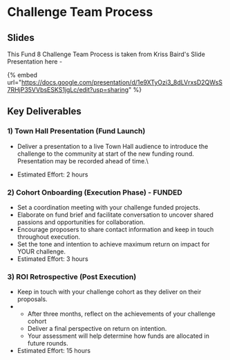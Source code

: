 # Challenge Team Process

## Slides

This Fund 8 Challenge Team Process is taken from Kriss Baird's Slide Presentation here -

{% embed url="https://docs.google.com/presentation/d/1e9XTyOzi3_8dLVrxsD2QWsS7RHjP35VVbsESKS1jgLc/edit?usp=sharing" %}

## Key Deliverables

### 1) Town Hall Presentation (Fund Launch)

* Deliver a presentation to a live Town Hall audience to introduce the challenge to the community at start of the new funding round. Presentation may be recorded ahead of time.\

* Estimated Effort: 2 hours

### 2) Cohort Onboarding (Execution Phase) - FUNDED

* Set a coordination meeting with your challenge funded projects.&#x20;
* Elaborate on fund brief and facilitate conversation to uncover shared passions and opportunities for collaboration.&#x20;
* Encourage proposers to share contact information and keep in touch throughout execution.&#x20;
* Set the tone and intention to achieve maximum return on impact for YOUR challenge.
* Estimated Effort: 3 hours

### 3) ROI Retrospective (Post Execution)&#x20;

* Keep in touch with your challenge cohort as they deliver on their proposals.&#x20;
*
  * After three months, reflect on the achievements of your challenge cohort
  * Deliver a final perspective on return on intention.&#x20;
  * Your assessment will help determine how funds are allocated in future rounds.&#x20;
* Estimated Effort: 15 hours
